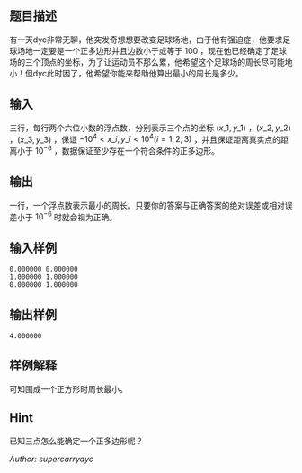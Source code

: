 ## 题目描述
有一天dyc非常无聊，他突发奇想想要改变足球场地，由于他有强迫症，他要求足球场地一定要是一个正多边形并且边数小于或等于 $100$ ，现在他已经确定了足球场的三个顶点的坐标，为了让运动员不那么累，他希望这个足球场的周长尽可能地小！但dyc此时困了，他希望你能来帮助他算出最小的周长是多少。
## 输入
三行，每行两个六位小数的浮点数，分别表示三个点的坐标 $(x\_1,y\_1)$ ，$(x\_2,y\_2)$ ，$(x\_3,y\_3)$ ，保证 $-10^4 < x\_i,y\_i < 10^4(i=1,2,3)$ ，并且保证距离真实点的距离小于 $10^{-6}$ ，数据保证至少存在一个符合条件的正多边形。
## 输出
一行，一个浮点数表示最小的周长。只要你的答案与正确答案的绝对误差或相对误差小于 $10^{-6}$ 时就会视为正确。
## 输入样例

    0.000000 0.000000
    1.000000 1.000000
    0.000000 1.000000
## 输出样例
    4.000000
## 样例解释
可知围成一个正方形时周长最小。
## Hint
已知三点怎么能确定一个正多边形呢？

*Author: supercarrydyc*